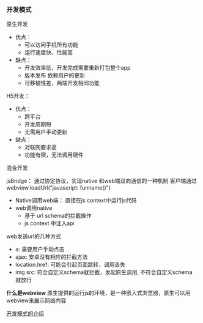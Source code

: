 ### 开发模式

原生开发
- 优点：
    - 可以访问手机所有功能
    - 运行速度快、性能高
- 缺点：
    - 开发效率低，开发完成需要重新打包整个app
    - 版本发布 依赖用户的更新
    - 可移植性差，两端开发相同功能


H5开发：
- 优点：
    - 跨平台
    - 开发周期短
    - 无需用户手动更新
- 缺点：
    - 对联网要求高
    - 功能有限，无法调用硬件


混合开发

jsBridge： 通过协定协议，实现native 和web端双向通信的一种机制
 客户端通过 webview.loadUrl("javascript: funname()")

- Native调用web端： 直接在js context中运行js代码
- web调用native
    - 基于 url schema的拦截操作
    - js context 中注入api

web发送url的几种方式
- a: 需要用户手动点击
- ajax: 安卓没有相应的拦截方法
- location.href: 可能会引起页面跳转，调用丢失
- img src: 符合自定义schema就拦截，发起原生调用, 不符合自定义schema 就放行


**什么是webview**
原生提供的运行js的环境，是一种嵌入式浏览器，原生可以用webview来展示网络内容


[开发模式的介绍](https://zhuanlan.zhihu.com/p/343732539)
